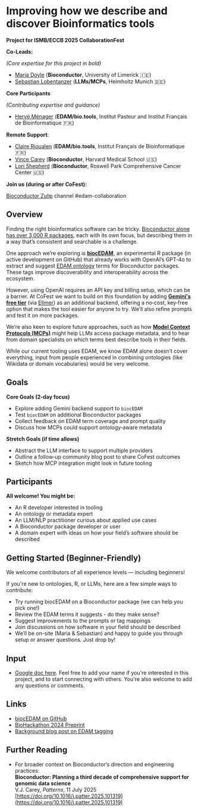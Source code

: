 # Improving how we describe and discover Bioinformatics tools 

**Project for ISMB/ECCB 2025 CollaborationFest**

**Co-Leads:**

*(Core expertise for this project in bold)*

- [Maria Doyle](https://github.com/mblue9/) (**Bioconductor**, University of Limerick 🇮🇪)
- [Sebastian Lobentanzer](https://github.com/slobentanzer) (**LLMs/MCPs**, Helmholtz Munich 🇩🇪)

**Core Participants**

*(Contributing expertise and guidance)*

- [Hervé Ménager](https://github.com/hmenager) (**EDAM/bio.tools**, Institut Pasteur and Institut Français de Bioinformatique 🇫🇷)

**Remote Support**:

- [Claire Rioualen](https://github.com/rioualen/) (**EDAM/bio.tools**, Institut Français de Bioinformatique 🇫🇷)
- [Vince Carey](https://github.com/vjcitn) (**Bioconductor**, Harvard Medical School 🇺🇸)
- [Lori Shepherd](https://github.com/lshep) (**Bioconductor**, Roswell Park Comprehensive Cancer Center 🇺🇸) 

**Join us (during or after CoFest):**

[Bioconductor Zulip](https://chat.bioconductor.org) channel #edam-collaboration

## Overview
Finding the right bioinformatics software can be tricky. [Bioconductor alone has over 3,000 R packages](https://bioconductor.org/packages/release/BiocViews.html#___Software), each with its own focus, but describing them in a way that’s consistent and searchable is a challenge.

One approach we’re exploring is [**biocEDAM**](https://github.com/vjcitn/biocEDAM), an experimental R package (in active development on GitHub) that already works with OpenAI’s GPT‑4o to extract and suggest [EDAM ontology](https://edamontology.org/) terms for Bioconductor packages. These tags improve discoverability and interoperability across the ecosystem.

However, using OpenAI requires an API key and billing setup, which can be a barrier. At CoFest we want to build on this foundation by adding [**Gemini's free tier**](https://dev.to/garciadiazjaime/gemini-api-the-free-tier-that-makes-developers-happy-28nk) (via [Ellmer](https://ellmer.tidyverse.org/)) as an additional backend, offering a no‑cost, key‑free option that makes the tool easier for anyone to try. We’ll also refine prompts and test it on more packages.

We’re also keen to explore future approaches, such as how [**Model Context Protocols (MCPs)**](https://modelcontextprotocol.io/introduction) might help LLMs access package metadata, and to hear from domain specialists on which terms best describe tools in their fields.  

While our current tooling uses EDAM, we know EDAM alone doesn’t cover everything, input from people experienced in combining ontologies (like Wikidata or domain vocabularies) would be very welcome.

## Goals

**Core Goals (2‑day focus)**

- Explore adding Gemini backend support to `biocEDAM`
- Test `biocEDAM` on additional Bioconductor packages
- Collect feedback on EDAM term coverage and prompt quality
- Discuss how MCPs could support ontology‑aware metadata

**Stretch Goals (if time allows)**

- Abstract the LLM interface to support multiple providers
- Outline a follow‑up community blog post to share CoFest outcomes
- Sketch how MCP integration might look in future tooling

## Participants

**All welcome! You might be:**

- An R developer interested in tooling
- An ontology or metadata expert
- An LLM/NLP practitioner curious about applied use cases
- A Bioconductor package developer or user
- A domain expert with ideas on how your field’s software should be described

## Getting Started (Beginner-Friendly)
We welcome contributors of all experience levels — including beginners!

If you're new to ontologies, R, or LLMs, here are a few simple ways to contribute:

- Try running biocEDAM on a Bioconductor package (we can help you pick one!)
- Review the EDAM terms it suggests - do they make sense?
- Suggest improvements to the prompts or tag mappings
- Join discussions on how software in your field should be described
- We’ll be on-site (Maria & Sebastian) and happy to guide you through setup or answer questions. Just drop by!

## Input
- [Google doc here](https://docs.google.com/document/d/1wc6Gt0zsrNWJkL13Fp3GvMOtoj2rDxCBgFnqbLnhuxU/edit?usp=sharing). Feel free to add your name if you're interested in this project, and to start connecting with others. You're also welcome to add any questions or comments.

## Links
- [biocEDAM on GitHub](https://github.com/vjcitn/biocEDAM)
- [BioHackathon 2024 Preprint](https://osf.io/preprints/biohackrxiv/dsgnw_v1)
- [Background blog post on EDAM tagging](https://vjcitn.github.io/vjcblog/posts/2025-05-09-edam/)

## Further Reading
- For broader context on Bioconductor’s direction and engineering practices:  
**Bioconductor: Planning a third decade of comprehensive support for genomic data science**  
V.J. Carey, *Patterns*, 11 July 2025  
[https://doi.org/10.1016/j.patter.2025.101319](https://doi.org/10.1016/j.patter.2025.101319)
